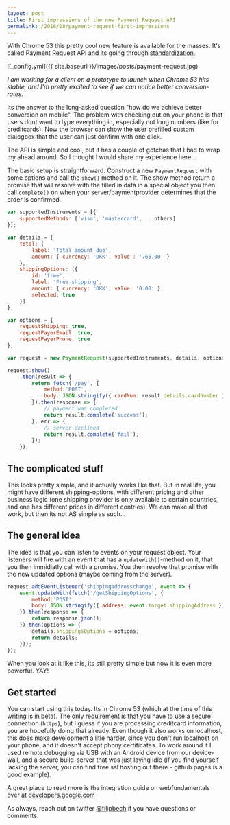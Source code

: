 ```yaml
---
layout: post
title: First impressions of the new Payment Request API
permalink: /2016/08/payment-request-first-impressions
---
```


With Chrome 53 this pretty cool new feature is available for the masses. It's called Payment Request API and its going through [standardization](https://www.w3.org/TR/payment-request/).

![_config.yml]({{ site.baseurl }}/images/posts/payment-request.jpg)

*I am working for a client on a prototype to launch when Chrome 53 hits stable, and I'm pretty excited to see if we can notice better conversion-rates.*

Its the answer to the long-asked question "how do we achieve better conversion on mobile". The problem with checking out on your phone is that users dont want to type everything in, especially not long numbers (like for creditcards). Now the browser can show the user prefilled custom dialogbox that the user can just confirm with one click. 

The API is simple and cool, but it has a couple of gotchas that I had to wrap my ahead around. So I thought I would share my experience here...

The basic setup is straightforward. Construct a new `PaymentRequest` with some options and call the `show()` method on it. The show method return a promise that will resolve with the filled in data in a special object you then call `complete()` on when your server/paymentprovider determines that the order is confirmed. 

```js
var supportedInstruments = [{
	supportedMethods: ['visa', 'mastercard', ...others]
}];

var details = {
	total: {
		label: 'Total amount due',
		amount: { currency: 'DKK', value : '765.00' }
	},
	shippingOptions: [{
		id: 'free',
		label: 'Free shipping',
		amount: { currency: 'DKK', value: '0.00' },
		selected: true
	}]
};

var options = {
	requestShipping: true,
	requestPayerEmail: true,
	requestPayerPhone: true
};

var request = new PaymentRequest(supportedInstruments, details, options);

request.show()
	.then(result => {
		return fetch('/pay', { 
			method:'POST', 
			body: JSON.stringify({ cardNum: result.details.cardNumber }) 
		}).then(response => {
			// payment was completed
			return result.complete('success');
		}, err => {
			// server declined 
			return result.complete('fail');
		});
	});

```

## The complicated stuff
This looks pretty simple, and it actually works like that. But in real life, you might have different shipping-options, with different pricing and other business logic (one shipping provider is only available to certain countries, and one has different prices in different contries). We can make all that work, but then its not AS simple as such... 

## The general idea
The idea is that you can listen to events on your request object. Your listeners will fire with an event that has a `updateWith()`-method on it, that you then immidiatly call with a promise. You then resolve that promise with the new updated options (maybe coming from the server). 

```js
request.addEventListener('shippingaddresschange', event => {
	event.updateWith(fetch('/getShippingOptions', { 
		method:'POST', 
		body: JSON.stringify({ address: event.target.shippingAddress }) 
	}).then(response => {
		return response.json();
	}).then(options => {
		details.shippingsOptions = options;
		return details;
	}));
});
```

When you look at it like this, its still pretty simple but now it is even more powerful. YAY! 

## Get started
You can start using this today. Its in Chrome 53 (which at the time of this writing is in beta). The only requirement is that you have to use a secure connection (`https`), but I guess if you are processing creditcard information, you are hopefully doing that already. Even though it also works on localhost, this does make development a litle harder, since you don't run localhost on your phone, and it doesn't accept phony certificates. To work around it I used remote debugging via USB with an Android device from our device-wall, and a secure build-server that was just laying idle (if you find yourself lacking the server, you can find free ssl hosting out there - github pages is a good example).

A great place to read more is the integration guide on webfundamentals over at [developers.google.com](https://developers.google.com/web/fundamentals/primers/payment-request/?hl=en)

As always, reach out on twitter [@filipbech](https://twitter.com/filipbech) if you have questions or comments. 
